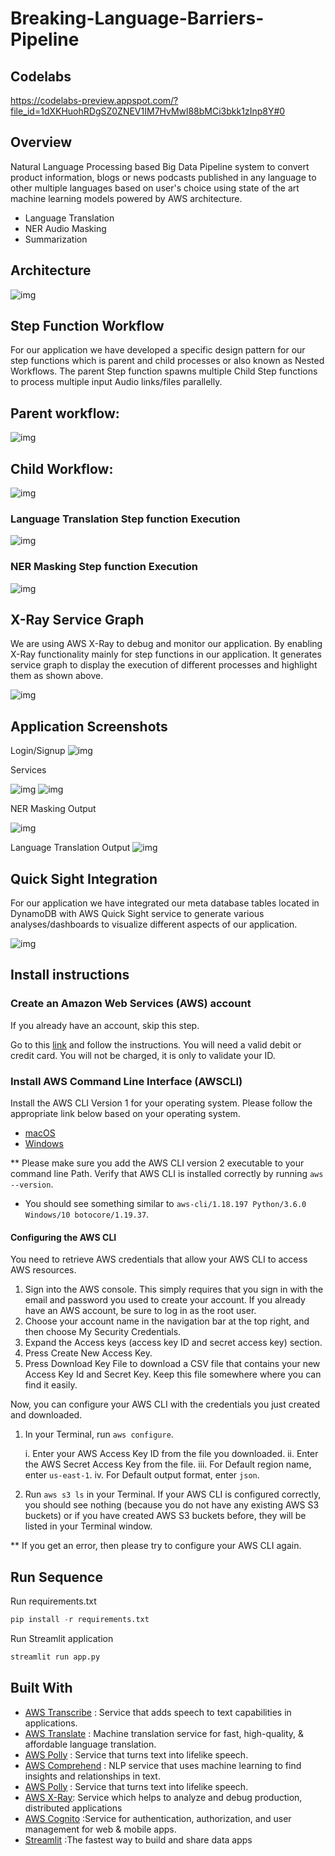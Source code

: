 # Breaking-Language-Barriers-Pipeline




## Codelabs

https://codelabs-preview.appspot.com/?file_id=1dXKHuohRDgSZ0ZNEV1IM7HvMwl88bMCi3bkk1zInp8Y#0


## Overview

Natural Language Processing based Big Data Pipeline system to convert product information, blogs or news podcasts published in any language to other multiple languages based on user's choice using state of the art machine learning models powered by AWS architecture. 

- Language Translation 
- NER Audio Masking 
- Summarization

## Architecture

![img](https://lh6.googleusercontent.com/VBfMTC3kYuEUvnUNagpADibEgBd0EemN8-QVroz6EyaQ30R7AuliHwz37_5-mWqyAj8Glo2ZiH6Pa5FkYtBBaWXY0yKSMPtn7unXrSvqKQbaVMW-KTpD08BzbkQNVlebiqc5AxFcFaY_Mosu8XubecTrFwiWtlx6CKPOZJCVpaGac79v)

## Step Function Workflow

For our application we have developed a specific design pattern for our step functions which is parent and child processes or also known as Nested Workflows.
The parent Step function spawns multiple Child Step functions to process multiple input Audio links/files parallelly.

## Parent workflow:

![img](https://lh4.googleusercontent.com/ny9MIWyx8_XegbHN-HmBmFvPZ4_YuWdjcv1J4gJtvNcYhPelzrKKwdaKg9zwA8lOz7qBrMWVhD0GbhyejRSAF6SmgxS8FCN9_cvmeA_dMVIhJJOtU35MTzz0XRg_YXYdspT73_f3EEJjUBXjp9BxAr-4HgXXNGsD0FI8_QwuSMg5LX4X)

## Child Workflow:

![img](https://lh4.googleusercontent.com/zZ9i_XjrgJhY-MbBNTCgcy2cirerr0VS98u9jrdSP58Pm3JO33gAYxMLvKLb2CxD9Xv_u22sk9-rGKPl7I4IJ-Rng5hYezNR8dUXv7D3ZquLDb88ApN5P5BM7M_tB0BHhiGJNwnI4k4JotQOrziKRBoTwXnqAjHo2hjYxktchelLzoJO)

### Language Translation Step function Execution 
![img](https://lh5.googleusercontent.com/1zDx0cYpFi8ADi0TdWWMD8t-YRJX_kqF3KU6KT_YzHQJVVzPOovNP-6DfFd14YxyvVfWYyFOg8LH4pTzRyuBqRjWSO3FrZDqZBPiNQKsLXZc50JNxpX50zN6xFUSVrRXCXQ4imt909-i7hLkFpg4E4EM8i1W4PzMZY62E_xtux2bRb1l)

### NER Masking Step function Execution  
![img](https://lh4.googleusercontent.com/qjAbqVjjW2AuBGVvY597U7sRzQWVekHuG0OtEkR0Fb8MVnyfsJt1FU26eTXtJQQZEeDuRdVlm3s6sURB8wYSBJnVIgLiLv5qqQ2KP_GQWulxgfVq2jI6VEY668Xythp6C-7hWHI_DnJFR3Y0CWx3BVCenq8edRDlHFQX_dyh7BnDUDTn)

## X-Ray Service Graph

We are using AWS X-Ray to debug and monitor our application. By enabling X-Ray functionality mainly for step functions in our application. It generates service graph to display the execution of different processes and highlight them as shown above.

![img](https://lh3.googleusercontent.com/e214oE0aZumT1OZymdizWFLS7beuxLISTH02ub5GaaO3GE8P5-D_beEoSXkMSKeNd_CKe5lb3zhzlSINcAMFLixQLP24kXCnJAz6UxI-15Bon-EBQMH40xe6_XjqPVoS_rza3pLPHVJHhXIn3XM72bv03ebM_wMHGiVr5E5f-yu2Pv75)


## Application Screenshots 

Login/Signup
![img](https://lh3.googleusercontent.com/_UJgDQ3ziSbB61hLtIhj5dBXsrYsLNNC2kJ0wLDYQnqG5w8t2wiOp-62UTFp28gG9wKSYvo08SBT7K1CFxWzHSSnsmy_IevzX3LkrfG_SPKwAxVTdvhllNHxwKNATf2euQOqGOXFYEVX0glox65CkyG8uujDUVJ4n3uEvw30BX8-RwVF)

Services

![img](https://lh6.googleusercontent.com/O-sD4SLHimjwoVRvnK9EXMt7ubq8xFjH-b7ka9VH0cUbG39xLpYz0yzNSDY4R4JK2ShdA6Y0LWGNjH3bvf7UJ6DLEcyNMKKw1wVAmPFL_4VnLUuDiJuVUqlMPq0s_ChAdTPR4mxDzYXioy1LsXrhJUl8bzIrGeHBonaLayhNUAAoLsnu)
![img](https://lh6.googleusercontent.com/oKHVepMKHbKwL5o6NOJAH1OAOU2CWtKcRnauxJUSO4WNkTbzPUfCkSGsqOSmgemE1mGPDxzs-0fi5OX5F8rNGfto4F_jeP_mP6cdvH2YHkXQUR1Dq1jsN80jCb1b3HGa04ukYZZV8hAh69gqO7ZgX8HKjm161C-cY3y8dUQ0Z-V0k0IF)


NER Masking Output 

![img](https://lh3.googleusercontent.com/1Fomzwz7HuyFXOs8zgZtBXxMwZ2Kc-v1T9VYZpCsFihilGkegXGqDGnMVFlXlOlIpnUvQm-zFWfnS-pQQ0eyN_I0y5GduQ5ObkuP2SoNkIb8TtwsVmT0JwhLvG6UOYPLfVSjvfp_PX-1lgLjmXKARUy64XOcEsUJX1E0B3u0Vkgt4A0T)

Language Translation Output 
![img](https://lh6.googleusercontent.com/zo2KkiyJVaEx-atuVHBJ8crsbW7iY6RRKydxj4GC2FOQ4gYPD2Lc6VR5eCFeZ_2s1BumlbIOoxL3_5BSbJ6d4d2m4Lj1KoD06WDor7a_Ys-VY0NbZmZz5pxqkLeDgjjX9X9640v_blQP4vhrDkDkvQqCAJAOgKSE_l3QNBVb3g1LXq6k)


## Quick Sight Integration

For our application we have integrated our meta database tables located in DynamoDB with AWS Quick Sight service to generate various analyses/dashboards to visualize different aspects of our application.

![img](https://lh3.googleusercontent.com/OvAz9TQeo6HhAxvm5-3eMTuRmWKvchQv-654xs6Z2Bx93JA9isuXjU4OTXn7qmM5EIQJin21bmIaGK3gxw5sK6eJjkHACxz3BSoRak7OqH_awIAIIWLtLHBQeYhSUGi_syC8yiScO2tmBJ0KPP4xeZJpduFB2dPvn5f8NbZlAXPMyQOb)



## Install instructions

### Create an Amazon Web Services (AWS) account

If you already have an account, skip this step.

Go to this [link](https://signin.aws.amazon.com/signin?redirect_uri=https%3A%2F%2Fportal.aws.amazon.com%2Fbilling%2Fsignup%2Fresume&client_id=signup) and follow the instructions. You will need a valid debit or credit card. You will not be charged, it is only to validate your ID.

### Install AWS Command Line Interface (AWSCLI)

Install the AWS CLI Version 1 for your operating system. Please follow the appropriate link below based on your operating system.

- [macOS](https://docs.aws.amazon.com/cli/latest/userguide/install-macos.html)
- [Windows](https://docs.aws.amazon.com/cli/latest/userguide/install-windows.html#install-msi-on-windows)

** Please make sure you add the AWS CLI version 2 executable to your command line Path. Verify that AWS CLI is installed correctly by running `aws --version`.

- You should see something similar to `aws-cli/1.18.197 Python/3.6.0 Windows/10 botocore/1.19.37`.

#### Configuring the AWS CLI

You need to retrieve AWS credentials that allow your AWS CLI to access AWS resources.

1. Sign into the AWS console. This simply requires that you sign in with the email and password you used to create your account. If you already have an AWS account, be sure to log in as the root user.
2. Choose your account name in the navigation bar at the top right, and then choose My Security Credentials.
3. Expand the Access keys (access key ID and secret access key) section.
4. Press Create New Access Key.
5. Press Download Key File to download a CSV file that contains your new Access Key Id and Secret Key. Keep this file somewhere where you can find it easily.

Now, you can configure your AWS CLI with the credentials you just created and downloaded.

1. In your Terminal, run `aws configure`.

   i. Enter your AWS Access Key ID from the file you downloaded.
   ii. Enter the AWS Secret Access Key from the file.
   iii. For Default region name, enter `us-east-1`.
   iv. For Default output format, enter `json`.

2. Run `aws s3 ls` in your Terminal. If your AWS CLI is configured correctly, you should see nothing (because you do not have any existing AWS S3 buckets) or if you have created AWS S3 buckets before, they will be listed in your Terminal window.

** If you get an error, then please try to configure your AWS CLI again.



## Run Sequence

Run requirements.txt

```python
pip install -r requirements.txt
```

Run Streamlit application

```python
streamlit run app.py

```

## Built With

- [AWS Transcribe](https://aws.amazon.com/transcribe/) : Service that adds speech to text capabilities in applications.
- [AWS Translate](https://aws.amazon.com/translate/) : Machine translation service for fast, high-quality, & affordable language translation. 
- [AWS Polly](https://aws.amazon.com/polly/) : Service that turns text into lifelike speech.
- [AWS Comprehend](https://aws.amazon.com/comprehend/) : NLP service that uses machine learning to find insights and relationships in text.
- [AWS Polly](https://aws.amazon.com/polly/) : Service that turns text into lifelike speech.
- [AWS X-Ray](https://aws.amazon.com/xray/): Service which helps to analyze and debug production, distributed applications
- [AWS Cognito](https://aws.amazon.com/cognito/) :Service for authentication, authorization, and user management for web & mobile apps.
- [Streamlit](https://www.streamlit.io/) :The fastest way to build and share data apps
